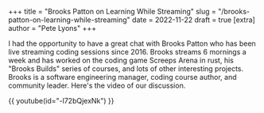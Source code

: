 +++
title = "Brooks Patton on Learning While Streaming"
slug = "/brooks-patton-on-learning-while-streaming"
date = 2022-11-22
draft = true
[extra]
author = "Pete Lyons"
+++

I had the opportunity to have a great chat with Brooks Patton who has been live streaming coding sessions since 2016. Brooks streams 6 mornings a week and has worked on the coding game Screeps Arena in rust, his "Brooks Builds" series of courses, and lots of other interesting projects. Brooks is a software engineering manager, coding course author, and community leader. Here's the video of our discussion.

{{ youtube(id="-l72bQjexNk") }}
